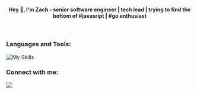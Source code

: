 
<h4 align="center">Hey 👋, I'm Zach - senior software engineer | tech lead | trying to find the bottom of #javasript | #go enthusiast</h4>
<br/>
<h3 align="left">Languages and Tools:</h3>
<img src="https://skillicons.dev/icons?i=js,ts,react,nextjs,aws,nodejs,bun,graphql,github,git,docker,go,nuxtjs,swift,vue,mongodb,electron" alt="My Skills" style="max-width: 100%;">

<h3 align="left">Connect with me:</h3>
<a href="https://www.linkedin.com/in/zacharias-traianos-77176b92/" target="blank">
  <img src="https://skillicons.dev/icons?i=linkedin" style="max-width: 100%;">
</a>
